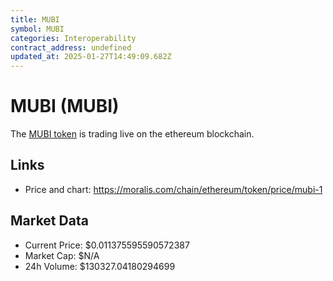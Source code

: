 ```yaml
---
title: MUBI
symbol: MUBI
categories: Interoperability
contract_address: undefined
updated_at: 2025-01-27T14:49:09.682Z
---
```


# MUBI (MUBI)
The [MUBI token](https://moralis.com/chain/ethereum/token/price/mubi-1) is trading live on the ethereum blockchain.

## Links
- Price and chart: https://moralis.com/chain/ethereum/token/price/mubi-1

## Market Data
- Current Price: $0.011375595590572387
- Market Cap: $N/A
- 24h Volume: $130327.04180294699
